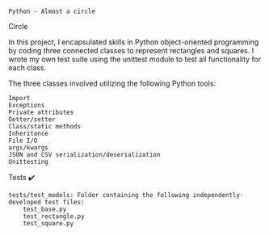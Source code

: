                                                                             Python - Almost a circle

Circle

In this project, I encapsulated skills in Python object-oriented programming by coding three connected classes to represent rectangles and squares. I wrote my own test suite using the unittest module to test all functionality for each class.

The three classes involved utilizing the following Python tools:

    Import
    Exceptions
    Private attributes
    Getter/setter
    Class/static methods
    Inheritance
    File I/O
    args/kwargs
    JSON and CSV serialization/deserialization
    Unittesting

Tests ✔️

    tests/test_models: Folder containing the following independently-developed test files:
        test_base.py
        test_rectangle.py
        test_square.py

